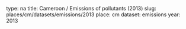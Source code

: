 type: na
title: Cameroon / Emissions of pollutants (2013)
slug: places/cm/datasets/emissions/2013
place: cm
dataset: emissions
year: 2013
